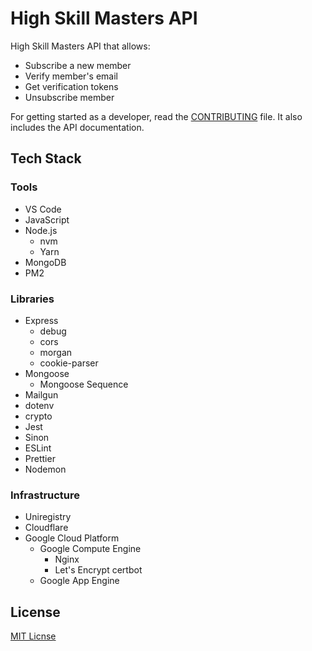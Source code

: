 # High Skill Masters API

High Skill Masters API that allows:

- Subscribe a new member
- Verify member's email
- Get verification tokens
- Unsubscribe member

For getting started as a developer, read the [CONTRIBUTING](./CONTRIBUTING.md) file. It also includes the API documentation.

## Tech Stack

### Tools

- VS Code
- JavaScript
- Node.js
  - nvm
  - Yarn
- MongoDB
- PM2

### Libraries

- Express
  - debug
  - cors
  - morgan
  - cookie-parser
- Mongoose
  - Mongoose Sequence
- Mailgun
- dotenv
- crypto
- Jest
- Sinon
- ESLint
- Prettier
- Nodemon

### Infrastructure

- Uniregistry
- Cloudflare
- Google Cloud Platform
  - Google Compute Engine
    - Nginx
    - Let's Encrypt certbot
  - Google App Engine

## License

[MIT Licnse](./LICENSE)
